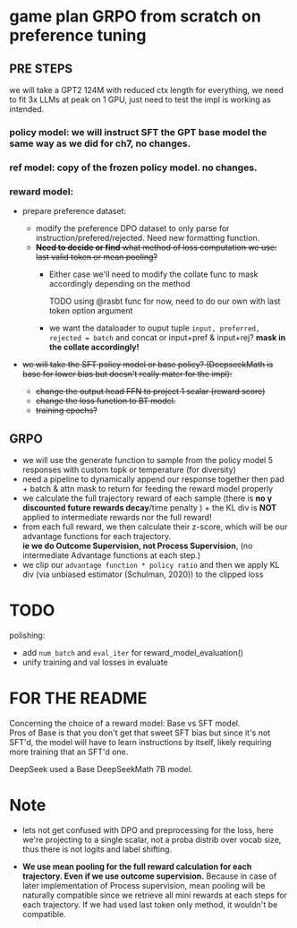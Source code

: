# game plan GRPO from scratch on preference tuning

## PRE STEPS

we will take a GPT2 124M with reduced ctx length for everything, we need to fit 3x LLMs at peak on 1 GPU, just need to test the
impl is working as intended.

### policy model: we will instruct SFT the GPT base model the same way as we did for ch7, no changes.

### ref model: copy of the frozen policy model. no changes.

### reward model: 
- prepare preference dataset:
    - modify the preference DPO dataset to only parse for instruction/prefered/rejected. Need new formatting function.
    - ~~**Need to decide or find** what method of loss computation we use: last valid token or mean pooling?~~
        - Either case we'll need to modify the collate func to mask accordingly depending on the method

          TODO using @rasbt func for now, need to do our own with last token option argument

      - we want the dataloader to ouput tuple `input, preferred, rejected = batch` and concat or input+pref & input+rej?
      **mask in the collate accordingly!**
    
- ~~we will take the SFT policy model or base policy? (DeepseekMath is base for lower bias but doesn't really mater for the impl):~~
    - ~~change the output head FFN to project 1 scalar (reward score)~~
    - ~~change the loss function to BT model.~~
    - ~~training epochs?~~



## GRPO

- we will use the generate function to sample from the policy model 5 responses with custom topk or temperature (for
  diversity)
- need a pipeline to dynamically append our response together then pad + batch & attn mask to return for feeding the
  reward model properly
- we calculate the full trajectory reward of each sample (there is **no γ discounted future rewards decay**/time penalty
  ) + the KL div is **NOT** applied to intermediate rewards nor the full
 reward!  
- from each full reward, we then calculate their z-score, which will be our advantage functions for each trajectory.  
 **ie we do Outcome Supervision, not Process Supervision**, (no intermediate Advantage functions at each step.)
- we clip our `advantage function * policy ratio` and then we apply KL div (via unbiased estimator (Schulman, 2020)) to
  the clipped loss



# TODO

polishing:
  - add `num_batch` and `eval_iter` for reward_model_evaluation()
  - unify training and val losses in evaluate

# FOR THE README

Concerning the choice of a reward model: Base vs SFT model.  
Pros of Base is that you don't get that sweet SFT bias but since it's not SFT'd, the model will have to learn
instructions by itself, likely requiring more training that an SFT'd one.

DeepSeek used a Base DeepSeekMath 7B model.

# Note

- lets not get confused with DPO and preprocessing for the loss, here we're projecting to a single scalar, not a proba
  distrib over vocab size, thus there is not logits and label shifting.

- **We use mean pooling for the full reward calculation for each trajectory. Even if we use outcome supervision.**
  Because in case of later implementation of Process supervision, mean pooling will be naturally compatible since we
  retrieve all mini rewards at each steps for each trajectory. If we had used last token only method, it wouldn't be
  compatible.